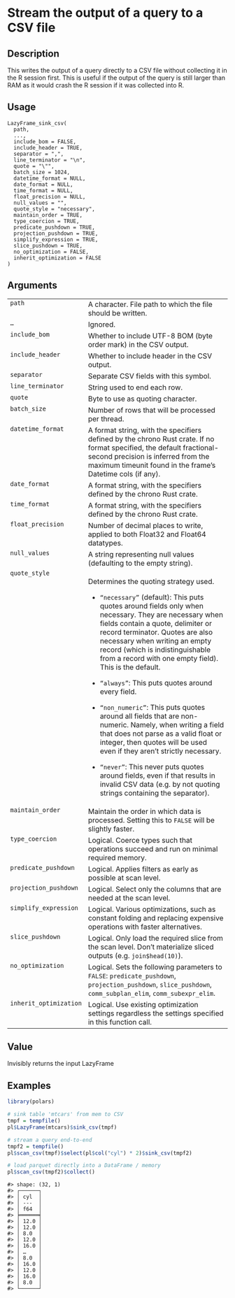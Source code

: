

# Stream the output of a query to a CSV file

## Description

This writes the output of a query directly to a CSV file without
collecting it in the R session first. This is useful if the output of
the query is still larger than RAM as it would crash the R session if it
was collected into R.

## Usage

<pre><code class='language-R'>LazyFrame_sink_csv(
  path,
  ...,
  include_bom = FALSE,
  include_header = TRUE,
  separator = ",",
  line_terminator = "\n",
  quote = "\"",
  batch_size = 1024,
  datetime_format = NULL,
  date_format = NULL,
  time_format = NULL,
  float_precision = NULL,
  null_values = "",
  quote_style = "necessary",
  maintain_order = TRUE,
  type_coercion = TRUE,
  predicate_pushdown = TRUE,
  projection_pushdown = TRUE,
  simplify_expression = TRUE,
  slice_pushdown = TRUE,
  no_optimization = FALSE,
  inherit_optimization = FALSE
)
</code></pre>

## Arguments

<table>
<tr>
<td style="white-space: nowrap; font-family: monospace; vertical-align: top">
<code id="path">path</code>
</td>
<td>
A character. File path to which the file should be written.
</td>
</tr>
<tr>
<td style="white-space: nowrap; font-family: monospace; vertical-align: top">
<code id="...">…</code>
</td>
<td>
Ignored.
</td>
</tr>
<tr>
<td style="white-space: nowrap; font-family: monospace; vertical-align: top">
<code id="include_bom">include_bom</code>
</td>
<td>
Whether to include UTF-8 BOM (byte order mark) in the CSV output.
</td>
</tr>
<tr>
<td style="white-space: nowrap; font-family: monospace; vertical-align: top">
<code id="include_header">include_header</code>
</td>
<td>
Whether to include header in the CSV output.
</td>
</tr>
<tr>
<td style="white-space: nowrap; font-family: monospace; vertical-align: top">
<code id="separator">separator</code>
</td>
<td>
Separate CSV fields with this symbol.
</td>
</tr>
<tr>
<td style="white-space: nowrap; font-family: monospace; vertical-align: top">
<code id="line_terminator">line_terminator</code>
</td>
<td>
String used to end each row.
</td>
</tr>
<tr>
<td style="white-space: nowrap; font-family: monospace; vertical-align: top">
<code id="quote">quote</code>
</td>
<td>
Byte to use as quoting character.
</td>
</tr>
<tr>
<td style="white-space: nowrap; font-family: monospace; vertical-align: top">
<code id="batch_size">batch_size</code>
</td>
<td>
Number of rows that will be processed per thread.
</td>
</tr>
<tr>
<td style="white-space: nowrap; font-family: monospace; vertical-align: top">
<code id="datetime_format">datetime_format</code>
</td>
<td>
A format string, with the specifiers defined by the chrono Rust crate.
If no format specified, the default fractional-second precision is
inferred from the maximum timeunit found in the frame’s Datetime cols
(if any).
</td>
</tr>
<tr>
<td style="white-space: nowrap; font-family: monospace; vertical-align: top">
<code id="date_format">date_format</code>
</td>
<td>
A format string, with the specifiers defined by the chrono Rust crate.
</td>
</tr>
<tr>
<td style="white-space: nowrap; font-family: monospace; vertical-align: top">
<code id="time_format">time_format</code>
</td>
<td>
A format string, with the specifiers defined by the chrono Rust crate.
</td>
</tr>
<tr>
<td style="white-space: nowrap; font-family: monospace; vertical-align: top">
<code id="float_precision">float_precision</code>
</td>
<td>
Number of decimal places to write, applied to both Float32 and Float64
datatypes.
</td>
</tr>
<tr>
<td style="white-space: nowrap; font-family: monospace; vertical-align: top">
<code id="null_values">null_values</code>
</td>
<td>
A string representing null values (defaulting to the empty string).
</td>
</tr>
<tr>
<td style="white-space: nowrap; font-family: monospace; vertical-align: top">
<code id="quote_style">quote_style</code>
</td>
<td>

Determines the quoting strategy used.

<ul>
<li>

<code>“necessary”</code> (default): This puts quotes around fields only
when necessary. They are necessary when fields contain a quote,
delimiter or record terminator. Quotes are also necessary when writing
an empty record (which is indistinguishable from a record with one empty
field). This is the default.

</li>
<li>

<code>“always”</code>: This puts quotes around every field.

</li>
<li>

<code>“non_numeric”</code>: This puts quotes around all fields that are
non-numeric. Namely, when writing a field that does not parse as a valid
float or integer, then quotes will be used even if they aren’t strictly
necessary.

</li>
<li>

<code>“never”</code>: This never puts quotes around fields, even if that
results in invalid CSV data (e.g. by not quoting strings containing the
separator).

</li>
</ul>
</td>
</tr>
<tr>
<td style="white-space: nowrap; font-family: monospace; vertical-align: top">
<code id="maintain_order">maintain_order</code>
</td>
<td>
Maintain the order in which data is processed. Setting this to
<code>FALSE</code> will be slightly faster.
</td>
</tr>
<tr>
<td style="white-space: nowrap; font-family: monospace; vertical-align: top">
<code id="type_coercion">type_coercion</code>
</td>
<td>
Logical. Coerce types such that operations succeed and run on minimal
required memory.
</td>
</tr>
<tr>
<td style="white-space: nowrap; font-family: monospace; vertical-align: top">
<code id="predicate_pushdown">predicate_pushdown</code>
</td>
<td>
Logical. Applies filters as early as possible at scan level.
</td>
</tr>
<tr>
<td style="white-space: nowrap; font-family: monospace; vertical-align: top">
<code id="projection_pushdown">projection_pushdown</code>
</td>
<td>
Logical. Select only the columns that are needed at the scan level.
</td>
</tr>
<tr>
<td style="white-space: nowrap; font-family: monospace; vertical-align: top">
<code id="simplify_expression">simplify_expression</code>
</td>
<td>
Logical. Various optimizations, such as constant folding and replacing
expensive operations with faster alternatives.
</td>
</tr>
<tr>
<td style="white-space: nowrap; font-family: monospace; vertical-align: top">
<code id="slice_pushdown">slice_pushdown</code>
</td>
<td>
Logical. Only load the required slice from the scan level. Don’t
materialize sliced outputs (e.g. <code>join$head(10)</code>).
</td>
</tr>
<tr>
<td style="white-space: nowrap; font-family: monospace; vertical-align: top">
<code id="no_optimization">no_optimization</code>
</td>
<td>
Logical. Sets the following parameters to <code>FALSE</code>:
<code>predicate_pushdown</code>, <code>projection_pushdown</code>,
<code>slice_pushdown</code>, <code>comm_subplan_elim</code>,
<code>comm_subexpr_elim</code>.
</td>
</tr>
<tr>
<td style="white-space: nowrap; font-family: monospace; vertical-align: top">
<code id="inherit_optimization">inherit_optimization</code>
</td>
<td>
Logical. Use existing optimization settings regardless the settings
specified in this function call.
</td>
</tr>
</table>

## Value

Invisibly returns the input LazyFrame

## Examples

``` r
library(polars)

# sink table 'mtcars' from mem to CSV
tmpf = tempfile()
pl$LazyFrame(mtcars)$sink_csv(tmpf)

# stream a query end-to-end
tmpf2 = tempfile()
pl$scan_csv(tmpf)$select(pl$col("cyl") * 2)$sink_csv(tmpf2)

# load parquet directly into a DataFrame / memory
pl$scan_csv(tmpf2)$collect()
```

    #> shape: (32, 1)
    #> ┌──────┐
    #> │ cyl  │
    #> │ ---  │
    #> │ f64  │
    #> ╞══════╡
    #> │ 12.0 │
    #> │ 12.0 │
    #> │ 8.0  │
    #> │ 12.0 │
    #> │ 16.0 │
    #> │ …    │
    #> │ 8.0  │
    #> │ 16.0 │
    #> │ 12.0 │
    #> │ 16.0 │
    #> │ 8.0  │
    #> └──────┘
